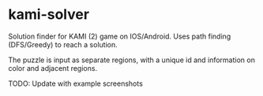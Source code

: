 # kami-solver
Solution finder for KAMI (2) game on IOS/Android. 
Uses path finding (DFS/Greedy) to reach a solution.

The puzzle is input as separate regions, with a unique id and information on color and adjacent regions.

TODO: Update with example screenshots
